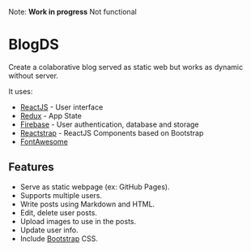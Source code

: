 Note: **Work in progress** Not functional

# BlogDS

Create a colaborative blog served as static web but works as dynamic without server.

It uses:
- [ReactJS](https://reactjs.org) - User interface
- [Redux](https://react-redux.js.org) - App State
- [Firebase](https://firebase.google.com) - User authentication, database and storage
- [Reactstrap](https://reactstrap.github.io) - ReactJS Components based on Bootstrap
- [FontAwesome](https://fontawesome.com/)

## Features

- Serve as static webpage (ex: GitHub Pages).
- Supports multiple users.
- Write posts using Markdown and HTML.
- Edit, delete user posts.
- Upload images to use in the posts.
- Update user info.
- Include [Bootstrap](https://getbootstrap.com/) CSS.